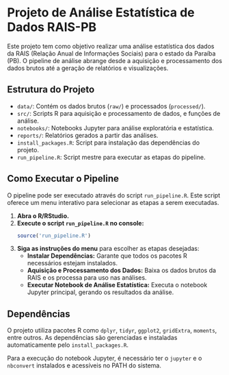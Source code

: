 # Projeto de Análise Estatística de Dados RAIS-PB

Este projeto tem como objetivo realizar uma análise estatística dos dados da RAIS (Relação Anual de Informações Sociais) para o estado da Paraíba (PB). O pipeline de análise abrange desde a aquisição e processamento dos dados brutos até a geração de relatórios e visualizações.

## Estrutura do Projeto

- `data/`: Contém os dados brutos (`raw/`) e processados (`processed/`).
- `src/`: Scripts R para aquisição e processamento de dados, e funções de análise.
- `notebooks/`: Notebooks Jupyter para análise exploratória e estatística.
- `reports/`: Relatórios gerados a partir das análises.
- `install_packages.R`: Script para instalação das dependências do projeto.
- `run_pipeline.R`: Script mestre para executar as etapas do pipeline.

## Como Executar o Pipeline

O pipeline pode ser executado através do script `run_pipeline.R`. Este script oferece um menu interativo para selecionar as etapas a serem executadas.

1.  **Abra o R/RStudio.**
2.  **Execute o script `run_pipeline.R` no console:**
    ```R
    source('run_pipeline.R')
    ```
3.  **Siga as instruções do menu** para escolher as etapas desejadas:
    *   **Instalar Dependências:** Garante que todos os pacotes R necessários estejam instalados.
    *   **Aquisição e Processamento dos Dados:** Baixa os dados brutos da RAIS e os processa para uso nas análises.
    *   **Executar Notebook de Análise Estatística:** Executa o notebook Jupyter principal, gerando os resultados da análise.

## Dependências

O projeto utiliza pacotes R como `dplyr`, `tidyr`, `ggplot2`, `gridExtra`, `moments`, entre outros. As dependências são gerenciadas e instaladas automaticamente pelo `install_packages.R`.

Para a execução do notebook Jupyter, é necessário ter o `jupyter` e o `nbconvert` instalados e acessíveis no PATH do sistema.